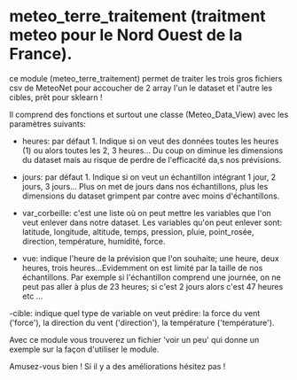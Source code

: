 # meteo_terre_traitement (traitment meteo pour le Nord Ouest de la France).
 
 ce module (meteo_terre_traitement) permet de traiter les trois gros fichiers csv de MeteoNet pour accoucher de 2 array l'un le dataset et l'autre les cibles, prêt pour sklearn  !
 
 Il comprend des fonctions et surtout une classe (Meteo_Data_View) avec les paramètres suivants:
 
 - heures: par défaut 1. Indique si on veut des données toutes les heures (1) ou alors toutes les 2, 3 heures... Du coup on diminue les dimensions du dataset mais au risque de perdre de l'efficacité da,s nos prévisions.
 
 - jours: par défaut 1. Indique si on veut un échantillon intégrant 1 jour, 2 jours, 3 jours... Plus on met de jours dans nos échantillons, plus les dimensions du dataset grimpent par contre avec moins d'échantillons.

 - var_corbeille: c'est une liste où on peut mettre les variables que l'on veut enlever dans notre dataset. Les variables qu'on peut enlever sont: latitude, longitude, altitude, temps, pression, pluie, point_rosée, direction, température, humidité, force.

 - vue: indique l'heure de la prévision que l'on souhaite; une heure, deux heures, trois heures...Evidemment on est limité par la taille de nos échantillons. Par exemple si l'échantillon comprend une journée, on ne peut pas aller à plus de 23 heures; si c'est 2 jours alors c'est 47 heures etc ...

 -cible: indique quel type de variable on veut prédire: la force du vent ('force'), la direction du vent ('direction'), la température ('température').
 
 
 Avec ce module vous trouverez un fichier 'voir un peu' qui donne un exemple sur la façon d'utiliser le module.
 
 Amusez-vous bien ! Si il y a des améliorations hésitez pas !
 
 
